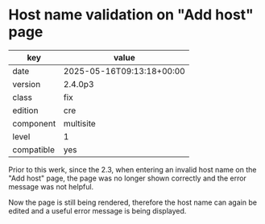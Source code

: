 [//]: # (werk v2)
# Host name validation on "Add host" page

key        | value
---------- | ---
date       | 2025-05-16T09:13:18+00:00
version    | 2.4.0p3
class      | fix
edition    | cre
component  | multisite
level      | 1
compatible | yes

Prior to this werk, since the 2.3, when entering an invalid host name on
the "Add host" page, the page was no longer shown correctly and
the error message was not helpful.

Now the page is still being rendered, therefore the host name can again
be edited and a useful error message is being displayed.
